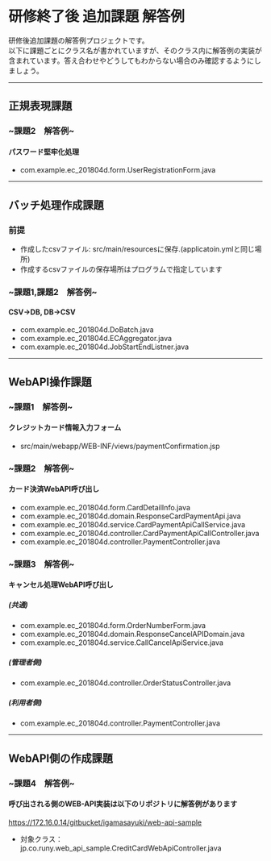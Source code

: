 # 研修終了後 追加課題 解答例

研修後追加課題の解答例プロジェクトです。  
以下に課題ごとにクラス名が書かれていますが、そのクラス内に解答例の実装が含まれています。答え合わせやどうしてもわからない場合のみ確認するようにしましょう。
- - -

## 正規表現課題
### ~課題2　解答例~
#### パスワード堅牢化処理
* com.example.ec_201804d.form.UserRegistrationForm.java

- - -

## バッチ処理作成課題
### 前提
* 作成したcsvファイル: src/main/resourcesに保存.(applicatoin.ymlと同じ場所)  
* 作成するcsvファイルの保存場所はプログラムで指定しています

### ~課題1,課題2　解答例~
#### CSV→DB, DB→CSV
* com.example.ec_201804d.DoBatch.java
* com.example.ec_201804d.ECAggregator.java
* com.example.ec_201804d.JobStartEndListner.java

- - -

## WebAPI操作課題
### ~課題1　解答例~
#### クレジットカード情報入力フォーム
* src/main/webapp/WEB-INF/views/paymentConfirmation.jsp

### ~課題2　解答例~
#### カード決済WebAPI呼び出し
* com.example.ec_201804d.form.CardDetailInfo.java
* com.example.ec_201804d.domain.ResponseCardPaymentApi.java
* com.example.ec_201804d.service.CardPaymentApiCallService.java
* com.example.ec_201804d.controller.CardPaymentApiCallController.java
* com.example.ec_201804d.controller.PaymentController.java

### ~課題3　解答例~
#### キャンセル処理WebAPI呼び出し
##### (共通)
* com.example.ec_201804d.form.OrderNumberForm.java
* com.example.ec_201804d.domain.ResponseCancelAPIDomain.java
* com.example.ec_201804d.service.CallCancelApiService.java

##### (管理者側)
* com.example.ec_201804d.controller.OrderStatusController.java

##### (利用者側)
* com.example.ec_201804d.controller.PaymentController.java

- - -

## WebAPI側の作成課題
### ~課題4　解答例~
#### 呼び出される側のWEB-API実装は以下のリポジトリに解答例があります
 https://172.16.0.14/gitbucket/igamasayuki/web-api-sample  
* 対象クラス：jp.co.runy.web_api_sample.CreditCardWebApiController.java
